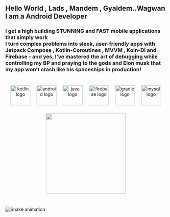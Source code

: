<h2 align="left"> Hello World , Lads , Mandem , Gyaldem..Wagwan I am a Android Developer </h2>  
<h3>I get a high building STUNNING and FAST mobile applications that simply work <br>I turn complex problems into sleek, user-friendly apps with Jetpack Compose , Kotlin-Coroutines ,  MVVM , Koin-Di and Firebase - and yes, I’ve mastered the art of debugging while controlling my BP and praying to the gods and  Elon musk that my app won’t crash like his spaceships in production!</h3>

###

<br clear="both">

<div align="center">
  <img src="https://cdn.jsdelivr.net/gh/devicons/devicon/icons/kotlin/kotlin-original.svg" height="62" alt="kotlin logo"  />
  <img width="12" />
  <img src="https://cdn.jsdelivr.net/gh/devicons/devicon/icons/android/android-original.svg" height="62" alt="android logo"  />
  <img width="12" />
  <img src="https://cdn.jsdelivr.net/gh/devicons/devicon/icons/java/java-original.svg" height="62" alt="java logo"  />
  <img width="12" />
  <img src="https://cdn.jsdelivr.net/gh/devicons/devicon/icons/firebase/firebase-plain.svg" height="62" alt="firebase logo"  />
  <img width="12" />
  <img src="https://cdn.jsdelivr.net/gh/devicons/devicon/icons/gradle/gradle-original.svg" height="62" alt="gradle logo"  />
  <img width="12" />
  <img src="https://cdn.jsdelivr.net/gh/devicons/devicon/icons/mysql/mysql-original.svg" height="62" alt="mysql logo"  />
</div>

###

<div align="center">
<img align="center" height="250" src="https://w.wallhaven.cc/full/rr/wallhaven-rrxmgw.jpg"  />
</div>




###


<br clear="both">

<img src="https://raw.githubusercontent.com/lil3saad/lil3saad/output/snake.svg" alt="Snake animation" />

###
